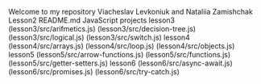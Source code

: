 Welcome to my repository Viacheslav Levkoniuk and Nataliia Zamishchak
Lesson2
    README.md
JavaScript projects
lesson3
    (lesson3/src/arifmetics.js)
    (lesson3/src/decision-tree.js)
    (lesson3/src/logical.js)
    (lesson3/src/switch.js)
lesson4
    (lesson4/src/arrays.js)
    (lesson4/src/loop.js)
    (lesson4/src/objects.js)
lesson5
    (lesson5/src/arrow-functions.js)
    (lesson5/src/functions.js)
    (lesson5/src/getter-setters.js)
lesson6
     (lesson6/src/async-await.js)
     (lesson6/src/promises.js)
     (lesson6/src/try-catch.js)